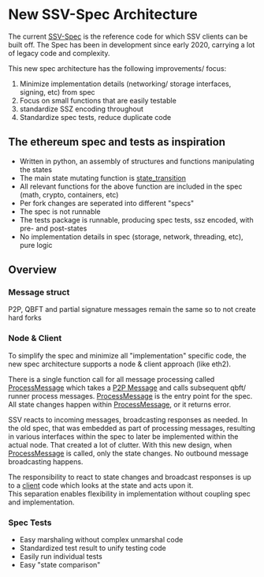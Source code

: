 # New SSV-Spec Architecture

The current [SSV-Spec](https://github.com/bloxapp/ssv-spec) is the reference code for which SSV clients can be built off. 
The Spec has been in development since early 2020, carrying a lot of legacy code and complexity.

This new spec architecture has the following improvements/ focus:
1) Minimize implementation details (networking/ storage interfaces, signing, etc) from spec
2) Focus on small functions that are easily testable
3) standardize SSZ encoding throughout 
4) Standardize spec tests, reduce duplicate code

## The ethereum spec and tests as inspiration
* Written in python, an assembly of structures and functions manipulating the states
* The main state mutating function is [state_transition](https://github.com/ethereum/consensus-specs/blob/dev/specs/phase0/beacon-chain.md#beacon-chain-state-transition-function)
* All relevant functions for the above function are included in the spec (math, crypto, containers, etc)
* Per fork changes are seperated into different "specs"
* The spec is not runnable
* The tests package is runnable, producing spec tests, ssz encoded, with pre- and post-states
* No implementation details in spec (storage, network, threading, etc), pure logic

## Overview

### Message struct
P2P, QBFT and partial signature messages remain the same so to not create hard forks

### Node & Client
To simplify the spec and minimize all "implementation" specific code, the new spec architecture supports a node & client approach (like eth2).

There is a single function call for all message processing called [ProcessMessage](./spec/asgard/process.go) which takes a [P2P Message](./spec/asgard/types/p2p_message.go) and calls subsequent qbft/ runner process messages. [ProcessMessage](./spec/asgard/process.go) is the entry point for the spec.
All state changes happen within [ProcessMessage](./spec/asgard/process.go), or it returns error. 

SSV reacts to incoming messages, broadcasting responses as needed. In the old spec, that was embedded as part of processing messages, resulting in various interfaces within the spec to later be implemented within the actual node. That created a lot of clutter.
With this new design, when [ProcessMessage](./spec/asgard/process.go) is called, only the state changes. No outbound message broadcasting happens.

The responsibility to react to state changes and broadcast responses is up to a [client](./spec/asgard/client.go) code which looks at the state and acts upon it.  
This separation enables flexibility in implementation without coupling spec and implementation.

### Spec Tests
* Easy marshaling without complex unmarshal code
* Standardized test result to unify testing code
* Easily run individual tests
* Easy "state comparison"